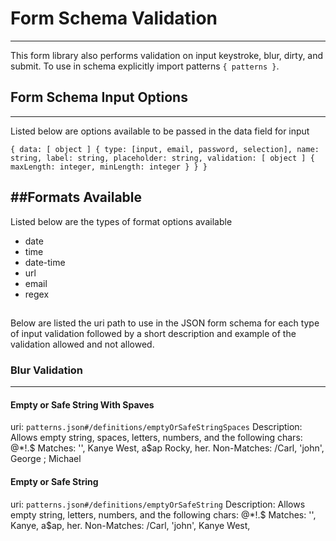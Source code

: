 # Form Schema Validation
------------------------
This form library also performs validation on input keystroke, blur, dirty, and submit. To use in schema explicitly import patterns `{ patterns }`.

## Form Schema Input Options
----------------------------
Listed below are options available to be passed in the data field for input

`
{
  data: [ object ] {
    type: [input, email, password, selection],
    name: string,
    label: string,
    placeholder: string,
    validation: [ object ] {
      maxLength: integer,
      minLength: integer
    }
  }
}
`

##Formats Available
-------------------
Listed below are the types of format options available
* date 
* time
* date-time
* url
* email
* regex

##
Below are listed the uri path to use in the JSON form schema for each type of input validation followed by a short description and example of the validation allowed and not allowed.

### Blur Validation
------------------

#### Empty or Safe String With Spaves

uri: `patterns.json#/definitions/emptyOrSafeStringSpaces`
Description: Allows empty string, spaces, letters, numbers, and the following chars: @*!.$
Matches: '', Kanye West, a$ap Rocky, her.
Non-Matches: /Carl, 'john', George ; Michael

#### Empty or Safe String

uri: `patterns.json#/definitions/emptyOrSafeString`
Description: Allows empty string, letters, numbers, and the following chars: @*!.$
Matches: '', Kanye, a$ap, her.
Non-Matches: /Carl, 'john', Kanye West,